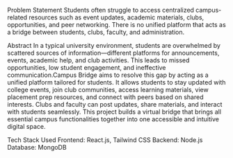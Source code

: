Problem Statement
Students often struggle to access centralized campus-related resources such as event updates, academic materials, clubs, opportunities, and peer networking. 
There is no unified platform that acts as a bridge between students, clubs, faculty, and administration.

Abstract
In a typical university environment, students are overwhelmed by scattered sources of information—different platforms for announcements, events, academic help, and club activities.
This leads to missed opportunities, low student engagement, and ineffective communication.Campus Bridge aims to resolve this gap by acting as a unified platform tailored for students.
It allows students to stay updated with college events, join club communities, access learning materials, view placement prep resources, and connect with peers based on shared interests.
Clubs and faculty can post updates, share materials, and interact with students seamlessly.
This project builds a virtual bridge that brings all essential campus functionalities together into one accessible and intuitive digital space.

Tech Stack Used
Frontend: React.js, Tailwind CSS
Backend: Node.js
Database: MongoDB
